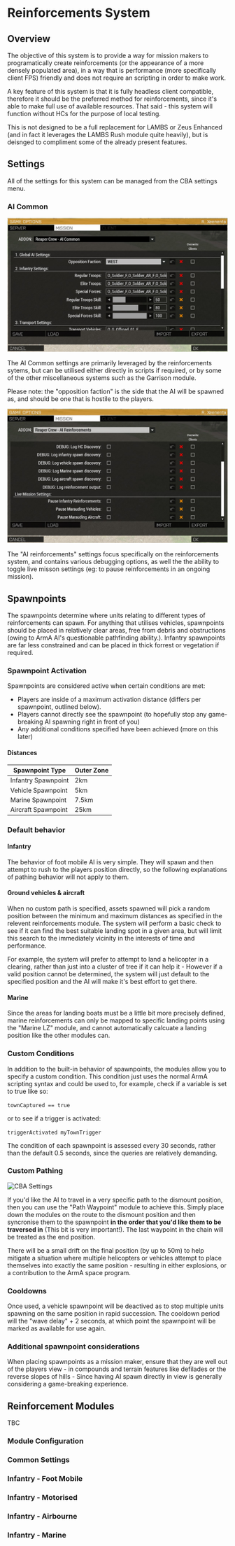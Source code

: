 # Reinforcements System

## Overview

The objective of this system is to provide a way for mission makers to programatically create reinforcements (or the appearance of a more densely populated area), in a way that is performance (more specifically client FPS) friendly and does not require an scripting in order to make work. 

A key feature of this system is that it is fully headless client compatible, therefore it should be the preferred method for reinforcements, since it's able to make full use of available resources. That said - this system will function without HCs for the purpose of local testing. 

This is not designed to be a full replacement for LAMBS or Zeus Enhanced (and in fact it leverages the LAMBS Rush module quite heavily), but is deisnged to compliment some of the already present features.

## Settings

All of the settings for this system can be managed from the CBA settings menu.

### AI Common

![CBA Settings](/docs/systems/reinforcements/settings-common-preview.jpg)

The AI Common settings are primarily leveraged by the reinforcements sytems, but can be utilised either directly in scripts if required, or by some of the other miscellaneous systems such as the Garrison module.

Please note: the "opposition faction" is the side that the AI will be spawned as, and should be one that is hostile to the players.

![CBA Settings](/docs/systems/reinforcements/settings-reinforcements-preview.jpg)

The "AI reinforcements" settings focus specifically on the reinforcements system, and contains various debugging options, as well the the ability to toggle live misson settings (eg: to pause reinforcements in an ongoing mission).

## Spawnpoints

The spawnpoints determine where units relating to different types of reinforcements can spawn. For anything that utilises vehicles, spawnpoints should be placed in relatively clear areas, free from debris and obstructions (owing to ArmA AI's questionable pathfinding ability.). Infantry spawnpoints are far less constrained and can be placed in thick forrest or vegetation if required.

### Spawnpoint Activation

Spawnpoints are considered active when certain conditions are met:

* Players are inside of a maximum activation distance (differs per spawnpoint, outlined below).
* Players cannot directly see the spawnpoint (to hopefully stop any game-breaking AI spawning right in front of you)
* Any additional conditions specified have been achieved (more on this later)

#### Distances

| Spawnpoint Type     | Outer Zone |
|---------------------|------------|
| Infantry Spawnpoint | 2km        |
| Vehicle Spawnpoint  | 5km        |
| Marine Spawnpoint   | 7.5km        |
| Aircraft Spawnpoint | 25km       |

### Default behavior

#### Infantry

The behavior of foot mobile AI is very simple. They will spawn and then attempt to rush to the players position directly, so the following explanations of pathing behavior will not apply to them.

#### Ground vehicles & aircraft

When no custom path is specified, assets spawned will pick a random position between the minimum and maximum distances as specified in the relevent reinforcements module. The system will perform a basic check to see if it can find the best suitable landing spot in a given area, but will limit this search to the immediately vicinity in the interests of time and performance. 

For example, the system will prefer to attempt to land a helicopter in a clearing, rather than just into a cluster of tree if it can help it - However if a valid position cannot be determined, the system will just default to the specified position and the AI will make it's best effort to get there. 

#### Marine

Since the areas for landing boats must be a little bit more precisely defined, marine reinforcements can only be mapped to specific landing points using the "Marine LZ" module, and cannot automatically calcuate a landing position like the other modules can.

### Custom Conditions

In addition to the built-in behavior of spawnpoints, the modules allow you to specify a custom condition. This condition just uses the normal ArmA scripting syntax and could be used to, for example, check if a variable is set to true like so:

```townCaptured == true```

or to see if a trigger is activated:

```triggerActivated myTownTrigger```

The condition of each spawnpoint is assessed every 30 seconds, rather than the default 0.5 seconds, since the queries are relatively demanding.

### Custom Pathing

![CBA Settings](/docs/systems/reinforcements/custom-path.jpg)

If you'd like the AI to travel in a very specific path to the dismount position, then you can use the "Path Waypoint" module to achieve this. Simply place down the modules on the route to the dismount position and then syncronise them to the spawnpoint **in the order that you'd like them to be traversed in** (This bit is very important!). The last waypoint in the chain will be treated as the end position.

There will be a small drift on the final position (by up to 50m) to help mitigate a situation where multiple helicopters or vehicles attempt to place themselves into exactly the same position - resulting in either explosions, or a contribution to the ArmA space program.

### Cooldowns

Once used, a vehicle spawnpoint will be deactived as to stop multiple units spawning on the same position in rapid succession. The cooldown period will the "wave delay" + 2 seconds, at which point the spawnpoint will be marked as available for use again.

### Additional spawnpoint considerations

When placing spawnpoints as a mission maker, ensure that they are well out of the players view - in compounds and terrain features like defilades or the reverse slopes of hills - Since having AI spawn directly in view is generally considering a game-breaking experience.

## Reinforcement Modules

TBC

### Module Configuration

### Common Settings

<!-- | Attribute
|---
| Reinforcment Count
| Zone Threshold
| Unit types
| Enable Rush Mode
| Wave delay
| Additional Condition
| Code on Spawn -->

### Infantry - Foot Mobile

### Infantry - Motorised

### Infantry - Airbourne

### Infantry - Marine

<!-- | Module Name | Description | Associated Spawnpoint | Notes |
|-------------|-------------|-----------------------|-------|
| Reinforcements (Infantry - Foot Mobile) | This module will spawn infantry groups who will then move on foot towards the enemy | Infantry Spawnpoint | These units will immediately execute the TaskRush function and therefore won't appear to have any waypoints. These reinforcements won't function correctly unless hostile units are within the rush radius. |
| Reinforcements (Infantry - Motorised) | This will spawn a group of infantry with an empty vehicle which they will use to move towards their dismount position | Vehicle Spawnpoint | Once the units have reached their dismount marker, they'll execute a TaskRush. The vehicle does not have it's own crew, it's crewed exclusively by the spawned group.
| Reinforcements (Infantry - Airbourne) | Used to create helicopter-mounted troops | Aircraft Spawnpoint | Due to the complexities of trying to make two independent units cooporate, once dismounted, the infantry squad will need to walk to a form up position before executing a task rush. It's advisable to make sure the module configuration drops these troops far from players, and preferably out of sight since the form up phase is visually unappealing. |
| Reinforcements (Infantry - Marine) | Troops will spawn with an empty boat, once mounted they will make their way to one of the predefined Marine LZs and dismount. On dismount, infantry will perform a TaskRush with a maximum range of 2km | -->











